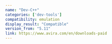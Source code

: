 ```yaml
---
name: "Dev-C++"
categories: ['dev-tools']
compatibility: emulation
display_result: "Compatible"
version_from: "5.11"
link: https://www.avira.com/en/downloads-paid
---
```


